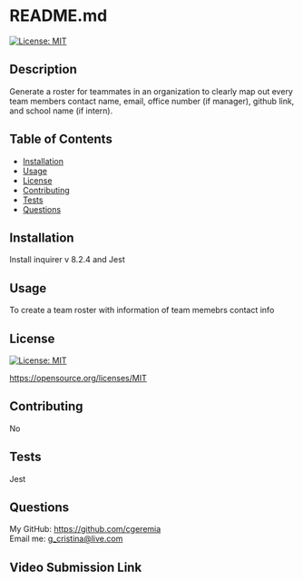 # README.md
  
  [![License: MIT](https://img.shields.io/badge/License-MIT-yellow.svg)](https://opensource.org/licenses/MIT)

  ## Description

  Generate a roster for teammates in an organization to clearly map out every team members contact name, email, office number (if manager), github link, and school name (if intern).

  ## Table of Contents

  * [Installation](#installation)
  * [Usage](#usage)
  * [License](#license)
  * [Contributing](#contributing)
  * [Tests](#tests)
  * [Questions](#questions)

  ## Installation

  Install inquirer v 8.2.4 and Jest

  ## Usage

  To create a team roster with information of team memebrs contact info

  ## License

  [![License: MIT](https://img.shields.io/badge/License-MIT-yellow.svg)](https://opensource.org/licenses/MIT)
  
  https://opensource.org/licenses/MIT 
    

  ## Contributing
  
  No
  
  ## Tests
  Jest 

  ## Questions
  My GitHub: https://github.com/cgeremia <br>
  Email me: g_cristina@live.com
  
  ## Video Submission Link 
  
